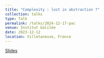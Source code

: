 ```yaml
---
title: "Complexity : lost in abstraction ?"
collection: talks
type: Talk
permalink: /talks/2024-12-17-pac
venue: Institut Galilée
date: 2023-12-12
location: Villetaneuse, France
---
```


[Slides](https://bchanus.github.io/files/slides/pac2024.pdf)